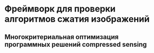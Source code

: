 # Фреймворк для проверки алгоритмов сжатия изображений
## Многокритериальная оптимизация программных решений compressed sensing
